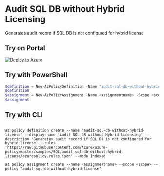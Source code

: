 # Audit SQL DB without Hybrid Licensing

Generates audit record if SQL DB is not configured for hybrid license

## Try on Portal

[![Deploy to Azure](https://aka.ms/deploytoazurebutton)](https://portal.azure.com/#blade/Microsoft_Azure_Policy/CreatePolicyDefinitionBlade/uri/https%3A%2F%2Fraw.githubusercontent.com%2FAzure%2Fazure-policy%2Fmaster%2Fsamples%2FSQL%2Faudit-sql-db-without-hybrid-license%2Fazurepolicy.json)

## Try with PowerShell

````powershell
$definition = New-AzPolicyDefinition -Name "audit-sql-db-without-hybrid-license" -DisplayName "Audit SQL DB without Hybrid Licensing" -description "Generates audit record if SQL DB is not configured for hybrid license" -Policy 'https://raw.githubusercontent.com/Azure/azure-policy/master/samples/SQL/audit-sql-db-without-hybrid-license/azurepolicy.rules.json' -Mode Indexed
$definition
$assignment = New-AzPolicyAssignment -Name <assignmentname> -Scope <scope> -PolicyDefinition $definition
$assignment
````

## Try with CLI

````cli

az policy definition create --name 'audit-sql-db-without-hybrid-license' --display-name 'Audit SQL DB without Hybrid Licensing' --description 'Generates audit record if SQL DB is not configured for hybrid license' --rules 'https://raw.githubusercontent.com/Azure/azure-policy/master/samples/SQL/audit-sql-db-without-hybrid-license/azurepolicy.rules.json' --mode Indexed

az policy assignment create --name <assignmentname> --scope <scope> --policy "audit-sql-db-without-hybrid-license"

````
